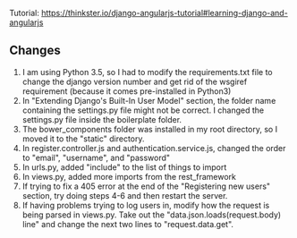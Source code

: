 Tutorial: https://thinkster.io/django-angularjs-tutorial#learning-django-and-angularjs

## Changes
1. I am using Python 3.5, so I had to modify the requirements.txt file to change the django version number and get rid of the wsgiref requirement (because it comes pre-installed in Python3)
2. In "Extending Django's Built-In User Model" section, the folder name containing the settings.py file might not be correct. I changed the settings.py file inside the boilerplate folder.
3. The bower_components folder was installed in my root directory, so I moved it to the "static" directory.
4. In register.controller.js and authentication.service.js, changed the order to "email", "username", and "password"
5. In urls.py, added "include" to the list of things to import
6. In views.py, added more imports from the rest_framework
7. If trying to fix a 405 error at the end of the "Registering new users" section, try doing steps 4-6 and then restart the server.
8. If having problems trying to log users in, modify how the request is being parsed in views.py. Take out the "data.json.loads(request.body) line" and change the next two lines to "request.data.get".